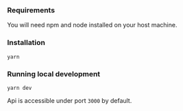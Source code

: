 ### Requirements

You will need npm and node installed on your host machine.

### Installation

`yarn`

### Running local development

`yarn dev`

Api is accessible under port `3000` by default.